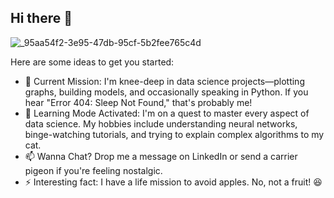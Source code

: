 ## Hi there 👋

![_95aa54f2-3e95-47db-95cf-5b2fee765c4d](https://github.com/user-attachments/assets/e32593b4-7294-4c5a-bb1c-b71945e83b8a)


Here are some ideas to get you started:

- 🔭 Current Mission: I'm knee-deep in data science projects—plotting graphs, building models, and occasionally speaking in Python. If you hear "Error 404: Sleep Not Found," that's probably me!
- 🌱 Learning Mode Activated: I'm on a quest to master every aspect of data science. My hobbies include understanding neural networks, binge-watching tutorials, and trying to explain complex algorithms to my cat.
- 📫 Wanna Chat? Drop me a message on LinkedIn or send a carrier pigeon if you're feeling nostalgic.
- ⚡ Interesting fact: I have a life mission to avoid apples. No, not a fruit! 😆
